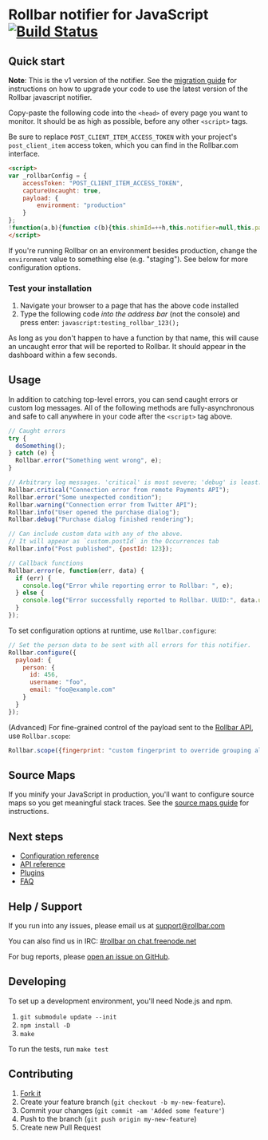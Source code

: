 # Rollbar notifier for JavaScript [![Build Status](https://api.travis-ci.org/rollbar/rollbar.js.png?branch=master)](https://travis-ci.org/rollbar/rollbar.js)

<!-- Sub:[TOC] -->

## Quick start

__Note__: This is the v1 version of the notifier. See the [migration guide](https://rollbar.com/docs/notifier/rollbar.js/migration_v0_to_v1) for instructions on how to upgrade your code to use the latest version of the Rollbar javascript notifier.

Copy-paste the following code into the ```<head>``` of every page you want to monitor. It should be as high as possible, before any other ```<script>``` tags.

<!-- RemoveNextIfProject -->
Be sure to replace ```POST_CLIENT_ITEM_ACCESS_TOKEN``` with your project's ```post_client_item``` access token, which you can find in the Rollbar.com interface.

<!-- EditableTextAreaStart -->
<!-- RemoveNext -->
```html
<script>
var _rollbarConfig = {
    accessToken: "POST_CLIENT_ITEM_ACCESS_TOKEN",
    captureUncaught: true,
    payload: {
        environment: "production"
    }
};
!function(a,b){function c(b){this.shimId=++h,this.notifier=null,this.parentShim=b,this.logger=function(){},a.console&&void 0===a.console.shimId&&(this.logger=a.console.log)}function d(b,c,d){!d[4]&&a._rollbarWrappedError&&(d[4]=a._rollbarWrappedError,a._rollbarWrappedError=null),b.uncaughtError.apply(b,d),c&&c.apply(a,d)}function e(b){var d=c;return g(function(){if(this.notifier)return this.notifier[b].apply(this.notifier,arguments);var c=this,e="scope"===b;e&&(c=new d(this));var f=Array.prototype.slice.call(arguments,0),g={shim:c,method:b,args:f,ts:new Date};return a._rollbarShimQueue.push(g),e?c:void 0})}function f(a,b){if(b.hasOwnProperty&&b.hasOwnProperty("addEventListener")){var c=b.addEventListener;b.addEventListener=function(b,d,e){c.call(this,b,a.wrap(d),e)};var d=b.removeEventListener;b.removeEventListener=function(a,b,c){d.call(this,a,b?b._wrapped:b,c)}}}function g(a,b){return b=b||this.logger,function(){try{return a.apply(this,arguments)}catch(c){b("Rollbar internal error:",c)}}}var h=0;c.init=function(a,b){var e=b.globalAlias||"Rollbar";if("object"==typeof a[e])return a[e];a._rollbarShimQueue=[],a._rollbarWrappedError=null,b=b||{};var h=new c;return g(function(){if(h.configure(b),b.captureUncaught){var c=a.onerror;a.onerror=function(){var a=Array.prototype.slice.call(arguments,0);d(h,c,a)};var g,i,j=["EventTarget","Window","Node","ApplicationCache","AudioTrackList","ChannelMergerNode","CryptoOperation","EventSource","FileReader","HTMLUnknownElement","IDBDatabase","IDBRequest","IDBTransaction","KeyOperation","MediaController","MessagePort","ModalWindow","Notification","SVGElementInstance","Screen","TextTrack","TextTrackCue","TextTrackList","WebSocket","WebSocketWorker","Worker","XMLHttpRequest","XMLHttpRequestEventTarget","XMLHttpRequestUpload"];for(g=0;g<j.length;++g)i=j[g],a[i]&&a[i].prototype&&f(h,a[i].prototype)}return a[e]=h,h},h.logger)()},c.prototype.loadFull=function(a,b,c,d){var e=g(function(){var a=b.createElement("script"),e=b.getElementsByTagName("script")[0];a.src=d.rollbarJsUrl,a.async=!c,a.onload=f,e.parentNode.insertBefore(a,e)},this.logger),f=g(function(){if(void 0===a._rollbarPayloadQueue)for(var b,c,d,e,f=new Error("rollbar.js did not load");b=a._rollbarShimQueue.shift();)for(d=b.args,e=0;e<d.length;++e)if(c=d[e],"function"==typeof c){c(f);break}},this.logger);g(function(){c?e():a.addEventListener?a.addEventListener("load",e,!1):a.attachEvent("onload",e)},this.logger)()},c.prototype.wrap=function(b){try{if("function"!=typeof b)return b;if(b._isWrap)return b;if(!b._wrapped){b._wrapped=function(){try{return b.apply(this,arguments)}catch(c){throw a._rollbarWrappedError=c,c}},b._wrapped._isWrap=!0;for(var c in b)b.hasOwnProperty(c)&&(b._wrapped[c]=b[c])}return b._wrapped}catch(d){return b}};for(var i="log,debug,info,warn,warning,error,critical,global,configure,scope,uncaughtError".split(","),j=0;j<i.length;++j)c.prototype[i[j]]=e(i[j]);var k="//d37gvrvc0wt4s1.cloudfront.net/js/v1.0/rollbar.min.js";_rollbarConfig.rollbarJsUrl=_rollbarConfig.rollbarJsUrl||k;var l=c.init(a,_rollbarConfig);l.loadFull(a,b,!1,_rollbarConfig)}(window,document);
</script>
```
<!-- RemovePrev -->
<!-- EditableTextAreaEnd -->

If you're running Rollbar on an environment besides production, change the ```environment``` value to something else (e.g. "staging"). See below for more configuration options.
  
### Test your installation

1. Navigate your browser to a page that has the above code installed
2. Type the following code *into the address bar* (not the console) and press enter: ```javascript:testing_rollbar_123();```

As long as you don't happen to have a function by that name, this will cause an uncaught error that will be reported to Rollbar. It should appear in the dashboard within a few seconds.

## Usage

In addition to catching top-level errors, you can send caught errors or custom log messages. All of the following methods are fully-asynchronous and safe to call anywhere in your code after the ```<script>``` tag above.

```js
// Caught errors
try {
  doSomething();
} catch (e) {
  Rollbar.error("Something went wrong", e);
}

// Arbitrary log messages. 'critical' is most severe; 'debug' is least.
Rollbar.critical("Connection error from remote Payments API");
Rollbar.error("Some unexpected condition");
Rollbar.warning("Connection error from Twitter API");
Rollbar.info("User opened the purchase dialog");
Rollbar.debug("Purchase dialog finished rendering");

// Can include custom data with any of the above.
// It will appear as `custom.postId` in the Occurrences tab
Rollbar.info("Post published", {postId: 123});

// Callback functions
Rollbar.error(e, function(err, data) {
  if (err) {
    console.log("Error while reporting error to Rollbar: ", e);
  } else {
    console.log("Error successfully reported to Rollbar. UUID:", data.uuid);
  }
});
```

To set configuration options at runtime, use `Rollbar.configure`:

```js
// Set the person data to be sent with all errors for this notifier.
Rollbar.configure({
  payload: {
    person: {
      id: 456,
      username: "foo",
      email: "foo@example.com"
    }
  }
});
```

(Advanced) For fine-grained control of the payload sent to the [Rollbar API](https://rollbar.com/docs/api_items/), use `Rollbar.scope`:

```js
Rollbar.scope({fingerprint: "custom fingerprint to override grouping algorithm"}).error(err);
```

## Source Maps

If you minify your JavaScript in production, you'll want to configure source maps so you get meaningful stack traces. See the [source maps guide](https://rollbar.com/docs/guides_sourcemaps/) for instructions.

## Next steps

- [Configuration reference](https://rollbar.com/docs/notifier/rollbar.js/configuration)
- [API reference](https://rollbar.com/docs/notifier/rollbar.js/api)
- [Plugins](https://rollbar.com/docs/notifier/rollbar.js/plugins)
- [FAQ](https://rollbar.com/docs/notifier/rollbar.js/faq)

## Help / Support

If you run into any issues, please email us at [support@rollbar.com](mailto:support@rollbar.com)

You can also find us in IRC: [#rollbar on chat.freenode.net](irc://chat.freenode.net/rollbar)

For bug reports, please [open an issue on GitHub](https://github.com/rollbar/rollbar.js/issues/new).

## Developing

To set up a development environment, you'll need Node.js and npm.

1. `git submodule update --init`
2. `npm install -D`
3. `make`

To run the tests, run `make test`

## Contributing

1. [Fork it](https://github.com/rollbar/rollbar.js)
2. Create your feature branch (```git checkout -b my-new-feature```).
3. Commit your changes (```git commit -am 'Added some feature'```)
4. Push to the branch (```git push origin my-new-feature```)
5. Create new Pull Request

